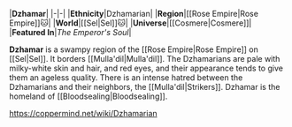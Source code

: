 |**Dzhamar**|
|-|-|
|**Ethnicity**|Dzhamarian|
|**Region**|[[Rose Empire\|Rose Empire]]🐱︎|
|**World**|[[Sel\|Sel]]🐱︎|
|**Universe**|[[Cosmere\|Cosmere]]|
|**Featured In**|*The Emperor's Soul*|

**Dzhamar** is a swampy region of the [[Rose Empire\|Rose Empire]] on [[Sel\|Sel]]. It borders [[Mulla'dil\|Mulla'dil]]. The Dzhamarians are pale with milky-white skin and hair, and red eyes, and their appearance tends to give them an ageless quality.
There is an intense hatred between the Dzhamarians and their neighbors, the [[Mulla'dil\|Strikers]].
Dzhamar is the homeland of [[Bloodsealing\|Bloodsealing]].



https://coppermind.net/wiki/Dzhamarian